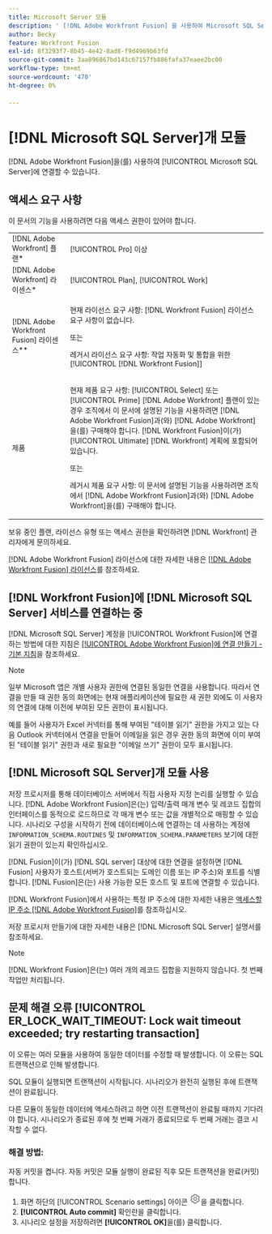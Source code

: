 ```yaml
---
title: Microsoft Server 모듈
description: ' [!DNL Adobe Workfront Fusion] 을 사용하여 Microsoft SQL Server에 연결할 수 있습니다.'
author: Becky
feature: Workfront Fusion
exl-id: 8f3293f7-8b45-4e42-8ad8-f9d4969b63fd
source-git-commit: 3aa896867bd143c67157fb886fafa37eaee2bc00
workflow-type: tm+mt
source-wordcount: '470'
ht-degree: 0%

---
```


# [!DNL Microsoft SQL Server]개 모듈

[!DNL Adobe Workfront Fusion]을(를) 사용하여 [!UICONTROL Microsoft SQL Server]에 연결할 수 있습니다.

## 액세스 요구 사항

이 문서의 기능을 사용하려면 다음 액세스 권한이 있어야 합니다.

<table style="table-layout:auto"> 
 <col> 
 <col> 
 <tbody> 
  <tr> 
   <td role="rowheader">[!DNL Adobe Workfront] 플랜*</td>
  <td> <p>[!UICONTROL Pro] 이상</p> </td>
  </tr> 
  <tr data-mc-conditions=""> 
   <td role="rowheader">[!DNL Adobe Workfront] 라이센스*</td>
   <td> <p>[!UICONTROL Plan], [!UICONTROL Work]</p> </td> 
  </tr> 
  <tr> 
   <td role="rowheader">[!DNL Adobe Workfront Fusion] 라이센스**</td> 
   <td>
   <p>현재 라이선스 요구 사항: [!DNL Workfront Fusion] 라이선스 요구 사항이 없습니다.</p>
   <p>또는</p>
   <p>레거시 라이선스 요구 사항: 작업 자동화 및 통합을 위한 [!UICONTROL [!DNL Workfront Fusion]] </p>
   </td> 
  </tr> 
  <tr> 
   <td role="rowheader">제품</td> 
   <td>
   <p>현재 제품 요구 사항: [!UICONTROL Select] 또는 [!UICONTROL Prime] [!DNL Adobe Workfront] 플랜이 있는 경우 조직에서 이 문서에 설명된 기능을 사용하려면 [!DNL Adobe Workfront Fusion]과(와) [!DNL Adobe Workfront]을(를) 구매해야 합니다. [!DNL Workfront Fusion]이(가) [!UICONTROL Ultimate] [!DNL Workfront] 계획에 포함되어 있습니다.</p>
   <p>또는</p>
   <p>레거시 제품 요구 사항: 이 문서에 설명된 기능을 사용하려면 조직에서 [!DNL Adobe Workfront Fusion]과(와) [!DNL Adobe Workfront]을(를) 구매해야 합니다.</p>
   </td> 
  </tr> 
 </tbody> 
</table>

보유 중인 플랜, 라이선스 유형 또는 액세스 권한을 확인하려면 [!DNL Workfront] 관리자에게 문의하세요.

[!DNL Adobe Workfront Fusion] 라이선스에 대한 자세한 내용은 [[!DNL Adobe Workfront Fusion] 라이선스](/help/workfront-fusion/set-up-and-manage-workfront-fusion/licensing-operations-overview/license-automation-vs-integration.md)를 참조하세요.



## [!DNL Workfront Fusion]에 [!DNL Microsoft SQL Server] 서비스를 연결하는 중

[!DNL Microsoft SQL Server] 계정을 [!UICONTROL Workfront Fusion]에 연결하는 방법에 대한 지침은 [[!UICONTROL Adobe Workfront Fusion]에 연결 만들기 - 기본 지침](/help/workfront-fusion/create-scenarios/connect-to-apps/connect-to-fusion-general.md)을 참조하세요.

>[!NOTE]
>
>일부 Microsoft 앱은 개별 사용자 권한에 연결된 동일한 연결을 사용합니다. 따라서 연결을 만들 때 권한 동의 화면에는 현재 애플리케이션에 필요한 새 권한 외에도 이 사용자의 연결에 대해 이전에 부여된 모든 권한이 표시됩니다.
>
>예를 들어 사용자가 Excel 커넥터를 통해 부여된 &quot;테이블 읽기&quot; 권한을 가지고 있는 다음 Outlook 커넥터에서 연결을 만들어 이메일을 읽은 경우 권한 동의 화면에 이미 부여된 &quot;테이블 읽기&quot; 권한과 새로 필요한 &quot;이메일 쓰기&quot; 권한이 모두 표시됩니다.

## [!DNL Microsoft SQL Server]개 모듈 사용

저장 프로시저를 통해 데이터베이스 서버에서 직접 사용자 지정 논리를 실행할 수 있습니다. [!DNL Adobe Workfront Fusion]은(는) 입력/출력 매개 변수 및 레코드 집합의 인터페이스를 동적으로 로드하므로 각 매개 변수 또는 값을 개별적으로 매핑할 수 있습니다. 시나리오 구성을 시작하기 전에 데이터베이스에 연결하는 데 사용하는 계정에 `INFORMATION_SCHEMA.ROUTINES` 및 `INFORMATION_SCHEMA.PARAMETERS` 보기에 대한 읽기 권한이 있는지 확인하십시오.

[!DNL Fusion]이(가) [!DNL SQL server] 대상에 대한 연결을 설정하면 [!DNL Fusion] 사용자가 호스트(서버가 호스트되는 도메인 이름 또는 IP 주소)와 포트를 식별합니다. [!DNL Fusion]은(는) 사용 가능한 모든 호스트 및 포트에 연결할 수 있습니다.

[!DNL Workfront Fusion]에서 사용하는 특정 IP 주소에 대한 자세한 내용은 [액세스할 IP 주소 [!DNL Adobe Workfront Fusion]](/help/workfront-fusion/set-up-and-manage-workfront-fusion/set-up-and-manage-orgs-and-teams/set-up-orgs-teams-and-users/set-up-ip-addresses-for-fusion.md)를 참조하십시오.

저장 프로시저 만들기에 대한 자세한 내용은 [!DNL Microsoft SQL Server] 설명서를 참조하세요.

>[!NOTE]
>
>[!DNL Workfront Fusion]은(는) 여러 개의 레코드 집합을 지원하지 않습니다. 첫 번째 작업만 처리됩니다.

## 문제 해결 오류 [!UICONTROL ER_LOCK_WAIT_TIMEOUT: Lock wait timeout exceeded; try restarting transaction]

이 오류는 여러 모듈을 사용하여 동일한 데이터를 수정할 때 발생합니다. 이 오류는 SQL 트랜잭션으로 인해 발생합니다.

SQL 모듈이 실행되면 트랜잭션이 시작됩니다. 시나리오가 완전히 실행된 후에 트랜잭션이 완료됩니다.

다른 모듈이 동일한 데이터에 액세스하려고 하면 이전 트랜잭션이 완료될 때까지 기다려야 합니다. 시나리오가 종료된 후에 첫 번째 거래가 종료되므로 두 번째 거래는 결코 시작할 수 없다.

### 해결 방법:

자동 커밋을 켭니다. 자동 커밋은 모듈 실행이 완료된 직후 모든 트랜잭션을 완료(커밋)합니다.

1. 화면 하단의 [!UICONTROL Scenario settings] 아이콘 ![시나리오 설정 아이콘](/help/workfront-fusion/references/apps-and-modules/assets/scenario-settings-icon.png)을 클릭합니다.
1. **[!UICONTROL Auto commit]** 확인란을 클릭합니다.
1. 시나리오 설정을 저장하려면 **[!UICONTROL OK]**&#x200B;을(를) 클릭합니다.

